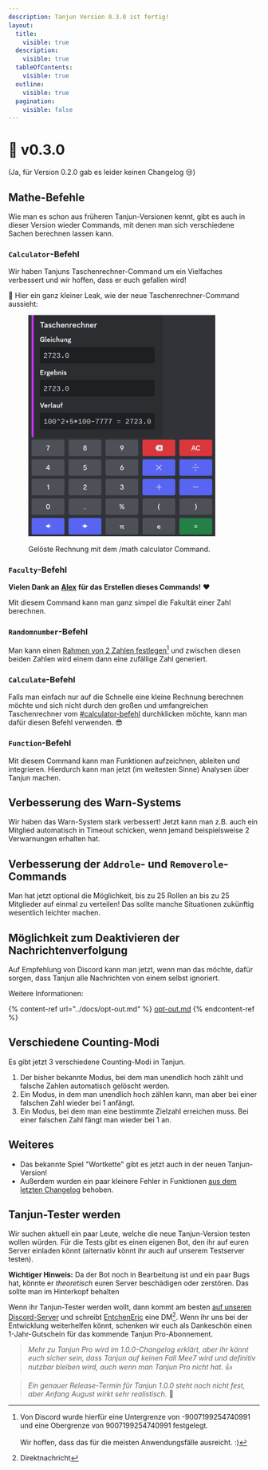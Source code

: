 ```yaml
---
description: Tanjun Version 0.3.0 ist fertig!
layout:
  title:
    visible: true
  description:
    visible: true
  tableOfContents:
    visible: true
  outline:
    visible: true
  pagination:
    visible: false
---
```


# 📅 v0.3.0

(Ja, für Version 0.2.0 gab es leider keinen Changelog :cry:)

## Mathe-Befehle

Wie man es schon aus früheren Tanjun-Versionen kennt, gibt es auch in dieser Version wieder Commands, mit denen man sich verschiedene Sachen berechnen lassen kann.

### `Calculator`-Befehl

Wir haben Tanjuns Taschenrechner-Command um ein Vielfaches verbessert und wir hoffen, dass er euch gefallen wird!

:eyes: Hier ein ganz kleiner Leak, wie der neue Taschenrechner-Command aussieht:

<figure><img src="../.gitbook/assets/calculator_command_preview.png" alt="" width="375"><figcaption><p>Gelöste Rechnung mit dem /math calculator Command.</p></figcaption></figure>

### `Faculty`-Befehl

**Vielen Dank an** [**Alex**](https://github.com/aswa29) **für das Erstellen dieses Commands!** :heart:

Mit diesem Command kann man ganz simpel die Fakultät einer Zahl berechnen.

### `Randomnumber`-Befehl

Man kann einen [Rahmen von 2 Zahlen festlegen](#user-content-fn-1)[^1] und zwischen diesen beiden Zahlen wird einem dann eine zufällige Zahl generiert.

### `Calculate`-Befehl

Falls man einfach nur auf die Schnelle eine kleine Rechnung berechnen möchte und sich nicht durch den großen und umfangreichen Taschenrechner vom [#calculator-befehl](v0.3.0.md#calculator-befehl "mention") durchklicken möchte, kann man dafür diesen Befehl verwenden. :sunglasses:

### `Function`-Befehl

Mit diesem Command kann man Funktionen aufzeichnen, ableiten und integrieren. Hierdurch kann man jetzt (im weitesten Sinne) Analysen über Tanjun machen.

## Verbesserung des Warn-Systems

Wir haben das Warn-System stark verbessert! Jetzt kann man z.B. auch ein Mitglied automatisch in Timeout schicken, wenn jemand beispielsweise 2 Verwarnungen erhalten hat.

## Verbesserung der `Addrole`- und `Removerole`-Commands

Man hat jetzt optional die Möglichkeit, bis zu 25 Rollen an bis zu 25 Mitglieder auf einmal zu verteilen! Das sollte manche Situationen zukünftig wesentlich leichter machen.

## Möglichkeit zum Deaktivieren der Nachrichtenverfolgung

Auf Empfehlung von Discord kann man jetzt, wenn man das möchte, dafür sorgen, dass Tanjun alle Nachrichten von einem selbst ignoriert.

Weitere Informationen:

{% content-ref url="../docs/opt-out.md" %}
[opt-out.md](../docs/opt-out.md)
{% endcontent-ref %}

## Verschiedene Counting-Modi

Es gibt jetzt 3 verschiedene Counting-Modi in Tanjun.

1. Der bisher bekannte Modus, bei dem man unendlich hoch zählt und falsche Zahlen automatisch gelöscht werden.
2. Ein Modus, in dem man unendlich hoch zählen kann, man aber bei einer falschen Zahl wieder bei 1 anfängt.
3. Ein Modus, bei dem man eine bestimmte Zielzahl erreichen muss. Bei einer falschen Zahl fängt man wieder bei 1 an.

## Weiteres

* Das bekannte Spiel "Wortkette" gibt es jetzt auch in der neuen Tanjun-Version!
* Außerdem wurden ein paar kleinere Fehler in Funktionen [aus dem letzten Changelog](v0.1.0.md) behoben.

## Tanjun-Tester werden

Wir suchen aktuell ein paar Leute, welche die neue Tanjun-Version testen wollen würden. Für die Tests gibt es einen eigenen Bot, den ihr auf euren Server einladen könnt (alternativ könnt ihr auch auf unserem Testserver testen).&#x20;

**Wichtiger Hinweis:** Da der Bot noch in Bearbeitung ist und ein paar Bugs hat, könnte er _theoretisch_ euren Server beschädigen oder zerstören. Das sollte man im Hinterkopf behalten

Wenn ihr Tanjun-Tester werden wollt, dann kommt am besten [auf unseren Discord-Server](https://discord.arion2000.xyz) und schreibt [EntchenEric](https://discord.com/users/471036610561966111) eine DM[^2]. Wenn ihr uns bei der Entwicklung weiterhelfen könnt, schenken wir euch als Dankeschön einen 1-Jahr-Gutschein für das kommende Tanjun Pro-Abonnement.

> _Mehr zu Tanjun Pro wird im 1.0.0-Changelog erklärt, aber ihr könnt euch sicher sein, dass Tanjun auf keinen Fall Mee7 wird und definitiv nutzbar bleiben wird, auch wenn man Tanjun Pro nicht hat._ :thumbsup:

> _Ein genauer Release-Termin für Tanjun 1.0.0 steht noch nicht fest, aber Anfang August wirkt sehr realistisch._ :eyes:

[^1]: Von Discord wurde hierfür eine Untergrenze von -9007199254740991 und eine Obergrenze von 9007199254740991 festgelegt.\
    \
    Wir hoffen, dass das für die meisten Anwendungsfälle ausreicht. :)

[^2]: Direktnachricht
